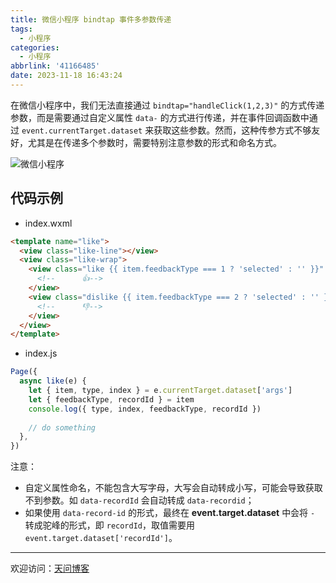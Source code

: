 ```yaml
---
title: 微信小程序 bindtap 事件多参数传递
tags:
  - 小程序
categories:
  - 小程序
abbrlink: '41166485'
date: 2023-11-18 16:43:24
---
```


在微信小程序中，我们无法直接通过 `bindtap="handleClick(1,2,3)"` 的方式传递参数，而是需要通过自定义属性 `data-` 的方式进行传递，并在事件回调函数中通过 `event.currentTarget.dataset` 来获取这些参数。然而，这种传参方式不够友好，尤其是在传递多个参数时，需要特别注意参数的形式和命名方式。

![微信小程序](https://tiven.cn/static/img/weapp-01-UZsuDKXN.jpg)

[//]: # (<!-- more -->)

## 代码示例

* index.wxml

```html
<template name="like">
  <view class="like-line"></view>
  <view class="like-wrap">
    <view class="like {{ item.feedbackType === 1 ? 'selected' : '' }}" bindtap="like" data-args="{{ {item, index, type: 1} }}">
      <!--      👍-->
    </view>
    <view class="dislike {{ item.feedbackType === 2 ? 'selected' : '' }}" bindtap="like" data-args="{{ {item, index, type: 2} }}">
      <!--      👎-->
    </view>
  </view>
</template>
```

* index.js

```js
Page({
  async like(e) {
    let { item, type, index } = e.currentTarget.dataset['args']
    let { feedbackType, recordId } = item
    console.log({ type, index, feedbackType, recordId })
    
    // do something
  },
})
```

注意：
* 自定义属性命名，不能包含大写字母，大写会自动转成小写，可能会导致获取不到参数。如 `data-recordId` 会自动转成 `data-recordid`；
* 如果使用 `data-record-id` 的形式，最终在 **event.target.dataset** 中会将 `-` 转成驼峰的形式，即 `recordId`，取值需要用 `event.target.dataset['recordId']`。


---

欢迎访问：[天问博客](https://tiven.cn/p/41166485/ "天问博客-专注于大前端技术")

